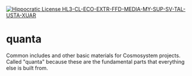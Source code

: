 [![Hippocratic License HL3-CL-ECO-EXTR-FFD-MEDIA-MY-SUP-SV-TAL-USTA-XUAR](https://img.shields.io/static/v1?label=Hippocratic%20License&message=HL3-CL-ECO-EXTR-FFD-MEDIA-MY-SUP-SV-TAL-USTA-XUAR&labelColor=5e2751&color=bc8c3d)](https://firstdonoharm.dev/version/3/0/cl-eco-extr-ffd-media-my-sup-sv-tal-usta-xuar.html)

# quanta
Common includes and other basic materials for Cosmosystem projects.  Called "quanta" because these are the fundamental parts that everything else is built from.
